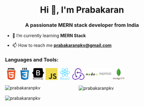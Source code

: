 <h1 align="center">Hi 👋, I'm Prabakaran</h1>
<h3 align="center">A passionate MERN stack developer from India</h3>

- 🌱 I’m currently learning **MERN Stack**



- 📫 How to reach me **prabakaranpkv@gmail.com**


<p align="left">
</p>

<h3 align="left">Languages and Tools:</h3>
<p align="left">
  <img src="https://raw.githubusercontent.com/devicons/devicon/master/icons/html5/html5-original-wordmark.svg" alt="html5" width="40" height="40"/>  <img src="https://raw.githubusercontent.com/devicons/devicon/master/icons/css3/css3-original-wordmark.svg" alt="css3" width="40" height="40"/>  <img src="https://raw.githubusercontent.com/devicons/devicon/master/icons/bootstrap/bootstrap-plain-wordmark.svg" alt="bootstrap" width="40" height="40"/> <img src="https://raw.githubusercontent.com/devicons/devicon/master/icons/javascript/javascript-original.svg" alt="javascript" width="40" height="40"/>  <img src="https://raw.githubusercontent.com/devicons/devicon/master/icons/react/react-original-wordmark.svg" alt="react" width="40" height="40"/>  <img src="https://raw.githubusercontent.com/devicons/devicon/master/icons/redux/redux-original.svg" alt="redux" width="40" height="40"/> <img src="https://raw.githubusercontent.com/devicons/devicon/master/icons/nodejs/nodejs-original-wordmark.svg" alt="nodejs" width="40" height="40"/> <img src="https://raw.githubusercontent.com/devicons/devicon/master/icons/express/express-original-wordmark.svg" alt="express" width="40" height="40"/> 
     <img src="https://raw.githubusercontent.com/devicons/devicon/master/icons/mongodb/mongodb-original-wordmark.svg" alt="mongodb" width="40" height="40"/>  </p>

<p><img align="left" width="47%" src="https://github-readme-stats.vercel.app/api/top-langs?username=prabakaranpkv&show_icons=true&locale=en&layout=compact" alt="prabakaranpkv" />

&nbsp;<img align="center" width="47%" src="https://github-readme-stats.vercel.app/api?username=prabakaranpkv&show_icons=true&locale=en" alt="prabakaranpkv" /></p>

<p><img align="center" src="https://github-readme-streak-stats.herokuapp.com/?user=prabakaranpkv&" alt="prabakaranpkv" /></p>
